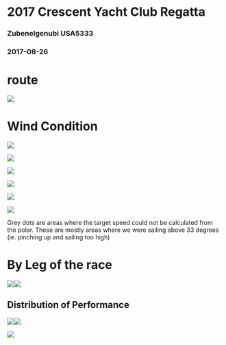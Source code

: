 2017 Crescent Yacht Club Regatta
================

### Zubenelgenubi USA5333

### 2017-08-26

route
=====

![](analysis_files/figure-markdown_github-ascii_identifiers/route-1.png)

Wind Condition
==============

![](analysis_files/figure-markdown_github-ascii_identifiers/wind_v_course-1.png)

![](analysis_files/figure-markdown_github-ascii_identifiers/unnamed-chunk-1-1.png)

![](analysis_files/figure-markdown_github-ascii_identifiers/unnamed-chunk-2-1.png)

![](analysis_files/figure-markdown_github-ascii_identifiers/unnamed-chunk-3-1.png)

![](analysis_files/figure-markdown_github-ascii_identifiers/location_of_perf-1.png)

![](analysis_files/figure-markdown_github-ascii_identifiers/performance_over_time-1.png)

Grey dots are areas where the target speed could not be calculated from the polar. These are mostly areas where we were sailing above 33 degrees (ie. pinching up and sailing too high)

By Leg of the race
==================

![](analysis_files/figure-markdown_github-ascii_identifiers/unnamed-chunk-4-1.png)![](analysis_files/figure-markdown_github-ascii_identifiers/unnamed-chunk-4-2.png)

Distribution of Performance
---------------------------

![](analysis_files/figure-markdown_github-ascii_identifiers/unnamed-chunk-5-1.png)![](analysis_files/figure-markdown_github-ascii_identifiers/unnamed-chunk-5-2.png)

![](analysis_files/figure-markdown_github-ascii_identifiers/unnamed-chunk-6-1.png)
